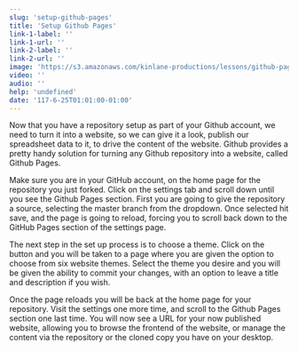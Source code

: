 ```yaml
---
slug: 'setup-github-pages'
title: 'Setup Github Pages'
link-1-label: ''
link-1-url: ''
link-2-label: ''
link-2-url: ''
image: 'https://s3.amazonaws.com/kinlane-productions/lessons/github-pages-setup-in-settings.png'
video: ''
audio: ''
help: 'undefined'
date: '117-6-25T01:01:00-01:00'
---
```

Now that you have a repository setup as part of your Github account, we need to turn it into a website, so we can give it a look, publish our spreadsheet data to it, to drive the content of the website. Github provides a pretty handy solution for turning any Github repository into a website, called Github Pages.

Make sure you are in your GitHub account, on the home page for the repository you just forked. Click on the settings tab and scroll down until you see the Github Pages section. First you are going to give the repository a source, selecting the master branch from the dropdown. Once selected hit save, and the page is going to reload, forcing you to scroll back down to the GitHub Pages section of the settings page.

The next step in the set up process is to choose a theme. Click on the button and you will be taken to a page where you are given the option to choose from six website themes. Select the theme you desire and you will be given the ability to commit your changes, with an option to leave a title and description if you wish.

Once the page reloads you will be back at the home page for your repository. Visit the settings one more time, and scroll to the Github Pages section one last time. You will now see a URL for your now published website, allowing you to browse the frontend of the website, or manage the content via the repository or the cloned copy you have on your desktop. 
